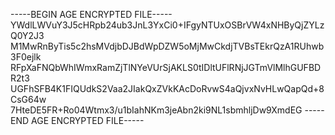 -----BEGIN AGE ENCRYPTED FILE-----
YWdlLWVuY3J5cHRpb24ub3JnL3YxCi0+IFgyNTUxOSBrVW4xNHByQjZYLzQ0Y2J3
M1MwRnByTis5c2hsMVdjbDJBdWpDZW5oMjMwCkdjTVBsTEkrQzA1RUhwb3F0ejlk
RFpXaFNQbWhIWmxRamZjTlNYeVUrSjAKLS0tIDltUFlRNjJGTmVlMlhGUFBDR2t3
UGFhSFB4K1FIQUdkS2Vaa2JIakQxZVkKAcDoRvwS4aQjvxNvHLwQapQd+8CsG64w
7HteDE5FR+Ro04Wtmx3/u1bIahNKm3jeAbn2ki9NL1sbmhljDw9XmdEG
-----END AGE ENCRYPTED FILE-----
